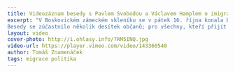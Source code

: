 ```yaml
---
title: Videozáznam besedy s Pavlem Svobodou a Václavem Hamplem o imigraci
excerpt: "V Boskovickém zámeckém skleníku se v pátek 16. října konala beseda zaměřená na otázku přílivu emigrantů do Evropy z pohledu EU a České republiky. Hosty byli předseda právního výboru Evropského parlamentu Pavel Svoboda a senátor a bývalý rektor Univerzity Karlovy Václav Hampl. Setkání pořádaly KDU–ČSL Boskovice a firma LD seating s.r.o.
Besedy se zúčastnilo několik desítek občanů; pro všechny, kteří přijít nemohli, ale téma a názory hostů je zajímají, jsme pořídili kompletní videozáznam."
layout: video
cover-photo: http://i.ohlasy.info/7RM5INQ.jpg
video-url: https://player.vimeo.com/video/143360540
author: Tomáš Znamenáček
tags: migrace politika
---
```

